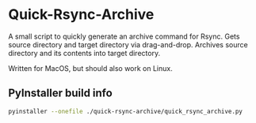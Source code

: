 # Quick-Rsync-Archive

A small script to quickly generate an archive command for Rsync.
Gets source directory and target directory via drag-and-drop.
Archives source directory and its contents into target directory.

Written for MacOS, but should also work on Linux.

## PyInstaller build info

```bash
pyinstaller --onefile ./quick-rsync-archive/quick_rsync_archive.py
```
